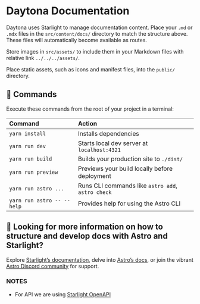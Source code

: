 # Daytona Documentation

Daytona uses Starlight to manage documentation content. Place your `.md` or `.mdx` files in the `src/content/docs/` directory to match the structure above. These files will automatically become available as routes.

Store images in `src/assets/` to include them in your Markdown files with relative link `../../../assets/`.

Place static assets, such as icons and manifest files, into the `public/` directory.

## 🧞 Commands

Execute these commands from the root of your project in a terminal:

| Command                    | Action                                           |
| :------------------------- | :----------------------------------------------- |
| `yarn install`             | Installs dependencies                            |
| `yarn run dev`             | Starts local dev server at `localhost:4321`      |
| `yarn run build`           | Builds your production site to `./dist/`         |
| `yarn run preview`         | Previews your build locally before deployment    |
| `yarn run astro ...`       | Runs CLI commands like `astro add`, `astro check`|
| `yarn run astro -- --help` | Provides help for using the Astro CLI            |

## 👀 Looking for more information on how to structure and develop docs with Astro and Starlight?

Explore [Starlight’s documentation](https://starlight.astro.build/), delve into [Astro’s docs](https://docs.astro.build), or join the vibrant [Astro Discord community](https://astro.build/chat) for support.

### NOTES
- For API we are using [Starlight OpenAPI](https://github.com/HiDeoo/starlight-openapi/)
